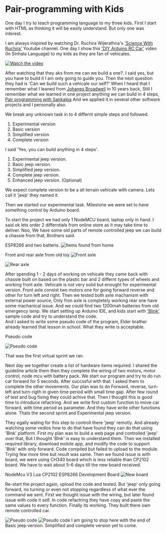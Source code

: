 

# Pair-programming with Kids

One day I try to teach programming language to my three kids. First I start with HTML as thinking it will be easily understand. 
But only one was interest.

I am always inspired by watching Dr. Ruchira Wijerathna's ['Science With Ruchira'](https://www.youtube.com/@ScienceWithRuchira) Youtube channel. One day I show this ['DIY Arduino RC Car'](https://www.youtube.com/watch?v=T7A0ICf_pa4) video (In Sinhala Language) to my kids as they are fan of vehicales.

[![Watch the video](/DIY%20Arduino%20RC%20Car%20%20-%20Sceince%20with%20Ruchira.PNG)](https://www.youtube.com/watch?v=T7A0ICf_pa4)

After watching that they aks from me can we build a one?. I said yes, but you have to build it I am only going to guide you.
Then the next question they had is 'Can we build such a vehicale our self?'
When I heard that I remember what I leaned from [Johanes Broadwell](https://github.com/jhannes) in 10 years back,  Still I remember what we learned in one project anything we can build in 4 steps, [Pair programming with Sankalpa](https://johannesbrodwall.com/2014/06/27/pair-programming-with-sankalpa/)
And we applied it in several other software projects and I personally also.

We break any unknown task in to 4 differnt simple steps and followed. 
1. Experimental version
2. Basic version
3. Simplified version
4. Complete version

I said 'Yes, you can build anything in 4 steps'. 

1. Experimental jeep version.
2. Basic jeep version.
3. Simplified jeep version.
4. Complete jeep version.
5. Enhanced jeep version. (Optional)

We expect complete version to be a all terrain vehicale with camera.
Lets call it 'jeep' they named it.

Then we started our experimental task. Milestone we were set to have something control by Arduino board. 

To start the project we had only 1 NodeMCU board, laptop only in hand. I said ok lets order 2 differntials from online store as it may take time to deliver. 
Noo, We have some old parts of remote controlled jeep we can build a chassie from that, Brothers said. 

ESP8266 and two batteris.
![Items found from home](/Items%20in%20hand.jpg "Items found from home")

Front and rear axle from old toy
![Front axle](/Front%20axle.jpg "Items found from home")

![Rear axle](/Rear%20axle%202.jpg "Items found from home")

After spending 1 - 2 days of working on vehicale they came back with chassie built on based on the plastic bar and 2 differnt types of wheels and working front axle. 
Vehicale is not very solid but enought for experimental version. 
Front axle consist two motors one for going forward reverse and other for turn left and right. 
Then we tested both axle machanism with external power source, Only fron axle is completely working rear one have some machanical issue. 
And we could find two 1200mah batteries from old emergency lamp.
We start setting up Arduino IDE, and kids start with ['Blink'](https://blynk.io/) sample code and try to understand the code.  
And I asked to write some pseudo code of the program, Elder brather already learned that lesson in school. What they write is acceptable. 

Pseudo code

![Pseudo code](/Pseudo%20code.jpg "Pseudo code")

That was the first virtual sprint we ran.

Next day we together create a list of hardware items required. I shared the guideline article them then they complete the wiring of two motors, motor control, node mcu with battery pack.
We start our program and try to do run car forward for 5 seconds. After succssful with that. I asked them to complete the other movements. 
Our plan was to do Forward, reverse, turn-left and turn-rigth in given time period with small time gap.
After few round of test and bug fixing they could achive that.
Then I thought this is good time to introduce refactring. 
And we write first custom function to move car forward, with time period as parameter. And they have write other functions alone.
Thats the second sprint and Experimental jeep version.

They egally wating for this step to controll there 'jeep' remotly. And already watching some vedios how to do that have found they can do that using 'Blnk' platform.
First my plan was to build a web page and controlled 'jeep' over that, But I thought 'Blnk' is easy to understand them. 
Then we installed required library, download mobile app, and modify the code to support 'Blnk' with only forward. 
Code compiled but failed to upload to the module. Trying few more time but result was same.
Then we found issue is with board, we were using CH340 board which is less reliable than CP2102 board. 
We have to wait about 5-6 days till the new board received. 

NodeMcu V3 Lua CP2102 ESP8266 Development Board
![New board](/CP2102%20ESP8266%20board.jpg "NodeMcu V3 Lua CP2102 ESP8266 Development Board")

Re-start the project again, upload the code and tested. But 'jeep' only going forward, no turning or even not stopping regardless of what ever the command we sent. 
First we thought issue with the wiring, but later found issue with code it self. 
In code refactring they have copy and paste the same values to every function. 
Finally its working. 
They built there own remote controlled car. 

![Pseudo code](/Completed%20top%20view.jpg "Completed top view")
![Pseudo code](/Completed%20Front%20view.jpg "Completed front view")
I am going to stop here with the end of Basic jeep version. 
Simplified and complete version yet to come.



